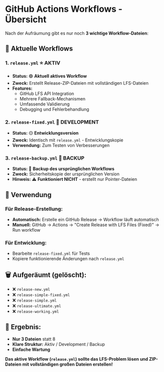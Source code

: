 # GitHub Actions Workflows - Übersicht

Nach der Aufräumung gibt es nur noch **3 wichtige Workflow-Dateien**:

## 📁 Aktuelle Workflows

### 1. `release.yml` ⭐ **AKTIV**
- **Status:** 🟢 **Aktuell aktives Workflow**
- **Zweck:** Erstellt Release-ZIP-Dateien mit vollständigen LFS-Dateien
- **Features:**
  - GitHub LFS API Integration
  - Mehrere Fallback-Mechanismen
  - Umfassende Validierung
  - Debugging und Fehlerbehandlung

### 2. `release-fixed.yml` 🔧 **DEVELOPMENT**
- **Status:** 🟡 **Entwicklungsversion**
- **Zweck:** Identisch mit `release.yml` - Entwicklungskopie
- **Verwendung:** Zum Testen von Verbesserungen

### 3. `release-backup.yml` 💾 **BACKUP**
- **Status:** 🔴 **Backup des ursprünglichen Workflows**
- **Zweck:** Sicherheitskopie der ursprünglichen Version
- **Hinweis:** ⚠️ **Funktioniert NICHT** - erstellt nur Pointer-Dateien

## 🎯 Verwendung

### Für Release-Erstellung:
- **Automatisch:** Erstelle ein GitHub Release → Workflow läuft automatisch
- **Manuell:** GitHub → Actions → "Create Release with LFS Files (Fixed)" → Run workflow

### Für Entwicklung:
- Bearbeite `release-fixed.yml` für Tests
- Kopiere funktionierende Änderungen nach `release.yml`

## 🗑️ Aufgeräumt (gelöscht):
- ❌ `release-new.yml`
- ❌ `release-simple-fixed.yml` 
- ❌ `release-simple.yml`
- ❌ `release-ultimate.yml`
- ❌ `release-working.yml`

## 🎉 Ergebnis:
- **Nur 3 Dateien** statt 8
- **Klare Struktur:** Aktiv / Development / Backup
- **Einfache Wartung**

**Das aktive Workflow (`release.yml`) sollte das LFS-Problem lösen und ZIP-Dateien mit vollständigen großen Dateien erstellen!**
